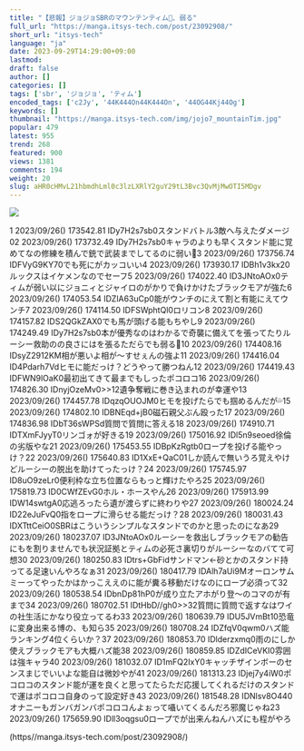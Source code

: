 ```yaml
---
title: "【悲報】ジョジョSBRのマウンテンティム🤠、弱る"
full_url: "https://manga.itsys-tech.com/post/23092908/"
short_url: "itsys-tech"
language: "ja"
date: 2023-09-29T14:29:00+09:00
lastmod: 
draft: false
author: []
categories: []
tags: ['sbr', 'ジョジョ', 'ティム']
encoded_tags: ['c2Jy', '44K444On44K444On', '44OG44Kj44Og']
keywords: []
thumbnail: "https://manga.itsys-tech.com/img/jojo7_mountainTim.jpg"
popular: 479
latest: 955
trend: 268
featured: 900
views: 1381
comments: 194
weight: 20
slug: aHR0cHMvL21hbmdhLml0c3lzLXRlY2guY29tL3Bvc3QvMjMwOTI5MDgv
---
```


![](https://manga.itsys-tech.com/img/jojo7_mountainTim.jpg)

1 2023/09/26() 173542.81 IDy7H2s7sb0スタンドバトル3敵へ与えたダメージ02 2023/09/26() 173732.49 IDy7H2s7sb0キャラのよりも早くスタンド能に覚めてなの修練を積んで銃で武装までしてるのに弱い🥺3 2023/09/26() 173756.74 IDFVyG9KY70でも死にがカッコいい4 2023/09/26() 173930.17 IDBh1v3kx20ルックスはイケメンなのでセーフ5 2023/09/26() 174022.40 ID3JNtoAOx0ティムが弱い以にジョニィとジャイロのがかりで負けかけたブラックモアが強た6 2023/09/26() 174053.54 IDZlA63uCp0能がウンチのにえて割と有能にえてウンチ7 2023/09/26() 174114.50 IDFSWphtQl0ロリコン8 2023/09/26() 174157.82 IDS2QGkZAX0でも馬が頭げる能もちやし9 2023/09/26() 174249.49 IDy7H2s7sb0本が優秀なのはわかるで奇襲に備えてを張ってたりルーシー救助のの良さにはを張るただらでも弱る🥺10 2023/09/26() 174408.16 IDsyZ2912KM相が悪いよ相が～すせぇんの強よ11 2023/09/26() 174416.04 ID4Pdarh7Vdヒモに能だっけ？どうやって勝つねん12 2023/09/26() 174419.43 IDFWN9lOaK0最初出てきて最までもしったポコロコ16 2023/09/26() 174826.30 IDnyjOzeMv0>>12遺争奪戦に巻き込まれのが幸運や13 2023/09/26() 174457.78 IDqzqOUOJM0ヒモを投げたらでも掴めるんだが💦15 2023/09/26() 174802.10 IDBNEqd+jB0磁石親父ぶん殴った17 2023/09/26() 174836.98 IDbT36sWPSd質問で質問に答える18 2023/09/26() 174910.71 IDTXmFJyyT0リンゴォが好きる19 2023/09/26() 175016.92 IDl5n9seoed徐倫の劣版やな21 2023/09/26() 175453.55 IDBpKzRgtb0ロープを投げる能やっけ？22 2023/09/26() 175640.83 ID1XxE+QaC01しか読んで無いうろ覚えやけどルーシーの脱出を助けてったっけ？24 2023/09/26() 175745.97 ID8uO9zeLr0便利枠な立ち位置ならもっと輝けたやろ25 2023/09/26() 175819.73 ID0CWfZEvG0ホル・ホースやん26 2023/09/26() 175913.99 IDW14swtgA0応逃ろったら遺が渡らずに終わりや27 2023/09/26() 180024.24 ID22eJuFvQ0指をロープに滑らせる能だっけ？28 2023/09/26() 180031.43 IDXTttCeiO0SBRはこういうシンプルなスタンドでのかと思ったのになあ29 2023/09/26() 180237.07 ID3JNtoAOx0ルーシーを救出しブラックモアの勧告にもを割りませんでも状況証拠とティムの必死さ裏切りがルーシーなのバてて可想30 2023/09/26() 180250.83 IDtrs+GbFidサンドマン←砂とかのスタンド持ってる足速いんやろなぁ31 2023/09/26() 180417.79 IDAlh7aUi9Mオーロンサムミーってやったかはかっこええのに能が糞る移動だけなのにロープ必須って32 2023/09/26() 180538.54 IDbnDp81hP0が成り立たアホがり登～のコマのが有まで34 2023/09/26() 180702.51 IDtHbD//gh0>>32質問に質問で返すなはワイの社生活にかなり役立ってるわ33 2023/09/26() 180639.79 IDU5JVmBt10恐竜に変身出来る博の、も知ら35 2023/09/26() 180708.24 IDZfqV0qwm0ハズ能ランキング4位くらいか？37 2023/09/26() 180853.70 IDlderzxmq0雨のにしか使えブラックモアも大概ハズ能38 2023/09/26() 180859.85 IDZdICeVKI0雰囲は強キャラ40 2023/09/26() 181032.07 ID1mFQ2IxY0キャッチザインボーのセンスまじでいいよな能自は微妙やが41 2023/09/26() 181313.23 IDjej7y4iW0ポコロコのスタンド能が運を良くと思ってたらただ応援してくれるだけのスタンドで運はポコロコ自身のって設定好き43 2023/09/26() 181548.28 IDNlsv8O440オナニーもガンバガンバポコロコんよぉって囁いてくるんだろ邪魔じゃね23 2023/09/26() 175659.90 IDll3oqgsu0ロープでが出来んねんハズにも程がやろ

(https//manga.itsys-tech.com/post/23092908/)
